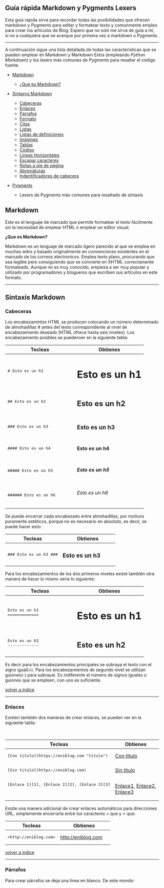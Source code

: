 
## Guía rápida Markdown y Pygments Lexers  

Esta guía rápida sirve para recordar todas las posibilidades que ofrecen markdown y Pygments para editar y formatear texto y comunmente empleo para crear los artículos de Blog. Espero que no solo me sirva de guía a mí, si no a cualquiera que se acerque por primera vez a markdown o Pygments.  

---  

A continuación sigue una lista detallada de todas las características que se pueden emplear en Markdown y Markdown Extra (empleando *Python Markdown*) y los lexers más comunes de Pygments para resaltar el código fuente.  

<a name="top"></a>

- [Markdown]('#')
    * [¿Que es Markdown?]('#')

- [Sintaxys Markdown]('#')
    * [Cabeceras](#mark1)
    * [Enlaces](#mark2)
    * [Parrafos](#mark3)
    * [Formato]('#')
    * [Citas]('#')
    * [Listas]('#')
    * [Listas de definiciones]('#')
    * [Imágines]('#')
    * [Tablas]('#')
    * [Código]('#')
    * [Lineas Horizontales]('#')
    * [Escapar caracteres]('#')
    * [Notas a pie de página]('#')
    * [Abreviaturas]('#')
    * [Indentificadores de cabecera]('#')

- [Pygments]('#')
    - Lexers de Pygments más comunes para resaltado de sintaxis  

## Markdown  

Este es el lenguaje de marcado que permite formatear el texto fácilmente sin la necesidad de emplear HTML o emplear un editor visual.  


**¿Que es Markdown?**  

Markdown es un lenguaje de marcado ligero parecido al que se emplea en muchas wikis y basado originalmente en convenciones existentes en el marcado de los correos electronicos. Emplea texto plano, procurando que sea legible pero consiguiendo que se convierte en XHTML correctamente formateado. Aunque no es muy conocido, empieza a ser muy popular y utilizado por programadores y blogueros que escriben sus artículos en este formato.  

---

Sintaxis Markdown
-----------------  

### <a name='mark1'>Cabeceras</a>

Los encabezamintos HTML se producen colocando un número determinado de almohadillas # antes del texto correspondiente al nivel de encabezamiento deseado (HTML ofrece hasta seis niveles). Los encabezamiento posibles se puedenver en la siguiente tabla:  


<table>
	<thead>
		<tr>
			<th style="width: 50%;">Tecleas</th>
			<th>Obtienes</th>
		</tr>
	</thead>
	<tbody>
		<tr>
			<td>
				<pre class="no_mrkdwn"># Esto es un h1</pre>
			</td>
			<td>
				<h1>Esto es un h1</h1>
			</td>
		</tr>
		<tr>
			<td>
				<pre class="no_mrkdwn">## Esto es un h2</pre>
			</td>
			<td>
				<h2>Esto es un h2</h2>
			</td>
		</tr>
		<tr>
			<td>
				<pre class="no_mrkdwn">### Esto es un h3</pre>
			</td>
			<td>
				<h3>Esto es un h3</h3>
			</td>
		</tr>
		<tr>
			<td>
				<pre class="no_mrkdwn">#### Esto es un h4</pre>
			</td>
			<td>
				<h4>Esto es un h4</h4>
			</td>
		</tr>
		<tr>
			<td>
				<pre class="no_mrkdwn">##### Esto es un h5</pre>
			</td>
			<td>
				<h5>Esto es un h5</h5>
			</td>
		</tr>
		<tr>
			<td>
				<pre class="no_mrkdwn">###### Esto es un h6</pre>
			</td>
			<td>
				<h6>Esto es un h6</h6>
			</td>
		</tr>
	</tbody>
</table>

Se puede encerrar cada encabezado entre almohadillas, por motivos puramente estéticos, porque no es necesario en absoluto, es decir, se puede hacer esto:  


<table>
		<thead>
		<tr>
			<th style="width: 50%;">Tecleas</th>
			<th>Obtienes</th>
		</tr>
	</thead>
	<tbody>
		<tr>
			<td>
				<pre class="no_mrkdwn">### Esto es un h3 ###</pre>
			</td>
			<td>
				<h3>Esto es un h3</h3>
			</td>
		</tr>
	</tbody>
</table>

Para los encabezamientos de los dos primeros niveles existe también otra manera de hacer lo mismo seria lo siguiente: 

<table>
		<thead>
		<tr>
			<th style="width: 50%;">Tecleas</th>
			<th>Obtienes</th>
		</tr>
	</thead>
	<tbody>
		<tr>
			<td>
				<pre class="no_mrkdwn">Esto es un h1<br>=============</pre>
			</td>
			<td>
				<h1>Esto es un h1</h1>
			</td>
		</tr>
			<tr>
			<td>
				<pre class="no_mrkdwn">Esto es un h2<br>-------------</pre>
			</td>
			<td>
				<h2>Esto es un h2</h2>
			</td>
		</tr>
	</tbody>
</table>

Es decir para los encabezamientos principales se subraya el texto con el signo igual(=). Para los encabezamientos de segundo nivel se utilizan guiones(-) para subrayar. Es indiferente el número de signos iguales o guiones que se empleen, con uno es suficiente.  

[volver a índice](#top)

---

### <a name="mark2">Enlaces</a>

Existen también dos maneras de crear enlaces, se pueden ver en la siguiente tabla:  


<table>
		<thead>
		<tr>
			<th style="width: 50%;">Tecleas</th>
			<th>Obtienes</th>
		</tr>
	</thead>
	<tbody>
		<tr>
			<td>
				<pre class="no_mrkdwn">[Con titulo](https://eniblog.com "titulo")</pre>
			</td>
			<td>
				<a href="#mark2" title="titulo">Con titulo</a>
			</td>
		</tr>
			<tr>
			<td>
				<pre class="no_mrkdwn">[Sin titulo](https://eniblog.com)</pre>
			</td>
			<td>
				<a href="#mark2">Sin titulo</a>
			</td>
		</tr>
		</tr>
			<tr>
			<td>
				<pre class="no_mrkdwn">[Enlace 1][1], [Enlace 2][2], [Enlace 3][3]

 [1]: http://eniblog.com/tips
 [2]: http://eniblog.com/tips "Tips"
 [3]: http://eniblog.com/</pre>
			</td>
			<td>
				<a href="#mark2">Enlace1</a>,
				<a href="#mark2" title="Tips">Enlace2</a>,
				<a href="#mark2">Enlace3</a>
			</td>
		</tr> 	
	</tbody>
</table>

Existe una manera adicional de crear enlaces automáticos para direcciones URL, simplemente encerrarla entre los caracteres < que y > que:

<table>
		<thead>
		<tr>
			<th style="width: 50%;">Tecleas</th>
			<th>Obtienes</th>
		</tr>
	</thead>
	<tbody>
		<tr>
			<td>
				<pre class="no_mrkdwn">&lt;http://eniblog.com></pre>
			</td>
			<td>
				<a href="#mark2">http://eniblog.com</a>
			</td>
		</tr>
</table>
		
[volver a índice](#top)

---

### <a name="mark3">Párrafos</a>

Para crear párrafos se deja una línea en blanco. De este mondo:  




